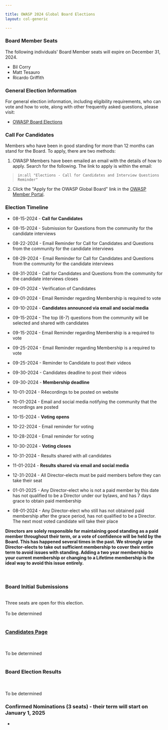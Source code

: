 ```yaml
---

title: OWASP 2024 Global Board Elections
layout: col-generic

---
```


<style>
  table th, table td, table tr {
    padding: 15 px;
    border: none;
}
</style>

### Board Member Seats

The following individuals' Board Member seats will expire on December 31, 2024.

- Bil Corry
- Matt Tesauro
- Ricardo Griffith 

### General Election Information

For general election information, including eligibility requirements, who can vote and how to vote, along with other frequently
asked questions, please visit:

- [OWASP Board Elections](/www-board/elections)

### Call For Candidates

Members who have been in good standing for more than 12 months can stand for the Board. To apply, there are two methods:

1. OWASP Members have been emailed an email with the details of how to apply. Search for the following. The link to apply is within the email:

> ```in:all "Elections - Call for Candidates and Interview Questions Reminder"```

2. Click the "Apply for the OWASP Global Board" link in the [OWASP Member Portal](https://members.owasp.org/).

### Election Timeline

- 08-15-2024 - **Call for Candidates**
- 08-15-2024 - Submission for Questions from the community for the candidate interviews
- 08-22-2024 - Email Reminder for Call for Candidates and Questions from the community for the candidate interviews
- 08-29-2024 - Email Reminder for Call for Candidates and Questions from the community for the candidate interviews
- 08-31-2024 - Call for Candidates and Questions from the community for the candidate interviews closes

- 09-01-2024 - Verification of Candidates
- 09-01-2024 - Email Reminder regarding Membership is required to vote
- 09-10-2024 - **Candidates announced via email and social media**
- 09-15-2024 - The top (6-7) questions from the community will be selected and shared with candidates
- 09-15-2024 - Email Reminder regarding Membership is a required to vote
- 09-25-2024 - Email Reminder regarding Membership is a required to vote
- 09-25-2024 - Reminder to Candidate to post their videos
- 09-30-2024 - Candidates deadline to post their videos
- 09-30-2024 - **Membership deadline**

- 10-01-2024 - R4ecordings to be posted on website
- 10-01-2024 - Email and social media notifying the community that the recordings are posted
- 10-15-2024 - **Voting opens**
- 10-22-2024 - Email reminder for voting
- 10-28-2024 - Email reminder for voting
- 10-30-2024 - **Voting closes**
- 10-31-2024 - Results shared with all candidates
- 11-01-2024 - **Results shared via email and social media**
- 12-31-2024 - All Director-elects must be paid members before they can take their seat
- 01-01-2025 - Any Director-elect who is not a paid member by this date has not qualified to be a Director under our bylaws, and has 7 days grace to obtain paid membership
- 08-01-2024 - Any Director-elect who still has not obtained paid membership after the grace period, has not qualified to be a Director. The next most voted candidate will take their place


**Directors are solely responsible for maintaining good standing as a paid member throughout their term, or a vote of confidence will be held by the Board. This has happened several times in the past. We strongly urge Director-elects to take out sufficient membership to cover their entire term to avoid issues with standing. Adding a two year membership to your current membership or changing to a Lifetime membership is the ideal way to avoid this issue entirely.**
<br>
<br>
<br>
### Board Initial Submissions ###
<br>
Three seats are open for this election.
<br>
<br> To be determined 
<br>
<br>

### [Candidates Page](https://owasp.org/www-board-candidates/) ###
<br>
<br> To be determined 
<br>
<br>

### Board Election Results ###
<br>
<br> To be determined
<br>




### Confirmed Nominations (3 seats) - their term will start on January 1, 2025

- 
